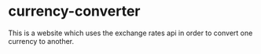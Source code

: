 # currency-converter
This is a website which uses the exchange rates api in order to convert one currency to another. 

